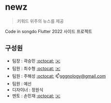 # newz

> 키워드 위주의 뉴스를 제공

Code in songdo Flutter 2022 사이드 프로젝트


## 구성원

- 팀장 : 곽승민 [:octocat:](http://github.com/seungminnk) [:envelope:](minimani.juice@gmail.com)
- 팀원 : 최수형 [:octocat:](http://github.com/tngudzzz) [:envelope:](tngudzzz@gmail.com)
- 팀원 : 주해성 [:octocat:](https://github.com/sggnology) :mailbox:sggnology@gmail.com
- 팀원 : 예선
- 디자이너 : 정원식
- 멘토 : 손민재 [:octocat:](http://github.com/bungabear) [:envelope:](bungabear6422@gmail.com)


